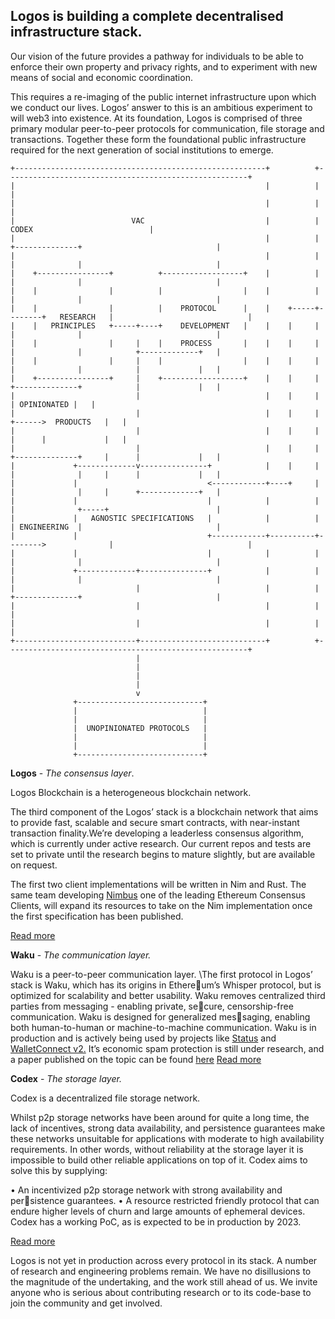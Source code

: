 ## **Logos is building a complete decentralised infrastructure stack.**

Our vision of the future provides a pathway for individuals to be able to enforce their own property and privacy rights, and to experiment with new means of social and economic coordination.

This requires a re-imaging of the public internet infrastructure upon which we conduct our lives. Logos’ answer to this is an ambitious experiment to will web3 into existence. At its foundation, Logos is comprised of three primary modular peer-to-peer protocols for communication, file storage and transactions.
Together these form the foundational public infrastructure required for the next generation of social institutions to emerge.



```ascii
+--------------------------------------------------------+          +------------------------------------------------------+
|                                                        |          |                                                      |
|                                                        |          |                                                      |
|                          VAC                           |          |                       CODEX                          |
|                                                        |          |        +--------------+                              |
|                                                        |          |        |              |                              |
|    +----------------+          +------------------+    |          |        |              |                              |
|    |                |          |                  |    |          |        |              |                              |
|    |                |          |    PROTOCOL      |    |    +-----+--------+   RESEARCH   |                              |
|    |   PRINCIPLES   +-----+----+    DEVELOPMENT   |    |    |     |        |              |                              |
|    |                |     |    |    PROCESS       |    |    |     |        |              |            +-------------+   |
|    |                |     |    |                  |    |    |     |        |              |            |             |   |
|    +----------------+     |    +------------------+    |    |     |        +--------------+            |             |   |
|                           |                            |    |     |                                    | OPINIONATED |   |
|                           |                            |    |     |                             +------>  PRODUCTS   |   |
|                           |                            |    |     |                             |      |             |   |
|                           |                            |    |     |        +--------------+     |      |             |   |
|             +-------------v---------------+            |    |     |        |              |     |      |             |   |
|             |                             <------------+----+     |        |              |     |      +-------------+   |
|             |                             |            |          |        |              +-----+                        |
|             |   AGNOSTIC SPECIFICATIONS   |            |          |        | ENGINEERING  |                              |
|             |                             +------------+----------+-------->              |                              |
|             |                             |            |          |        |              |                              |
|             +-------------+---------------+            |          |        |              |                              |
|                           |                            |          |        +--------------+                              |
|                           |                            |          |                                                      |
|                           |                            |          |                                                      |
+---------------------------+----------------------------+          +------------------------------------------------------+
                            |
                            |
                            |
                            |
                            v
              +----------------------------+
              |                            |
              |                            |
              |  UNOPINIONATED PROTOCOLS   |
              |                            |
              |                            |
              +----------------------------+

```

**Logos** - *The consensus layer*. 

Logos Blockchain is a heterogeneous blockchain network.

The third component of the Logos’ stack is a blockchain network that aims to provide fast, scalable and secure smart contracts, with near-instant 
transaction finality.We’re developing a leaderless consensus algorithm, which is currently under active research. Our current repos and tests are 
set to private until the research begins to mature slightly, but are available on request.

The first two client implementations will be written in Nim and Rust. The same team developing [Nimbus](https://nimbus.team/) one of the leading Ethereum Consensus Clients, 
will expand its resources to take on the Nim implementation once the first specification has been published.


[Read more]("/technology/blockchain")

**Waku** - *The communication layer.*

Waku is a peer-to-peer communication layer.
\The first protocol in Logos’ stack is Waku, which has its origins in Ethereum’s Whisper protocol, but is optimized for scalability and better usability. 
Waku removes centralized third parties from messaging - enabling private, secure, censorship-free communication. 
Waku is designed for generalized messaging, enabling both human-to-human or machine-to-machine communication.
Waku is in production and is actively being used by projects like [Status](https://www.status.im) and [WalletConnect v2.](https://walletconnect.com/) 
It’s economic spam protection is still under research, and a paper published on the topic can be found [here](https://raw.githubusercontent.com/vacp2p/research/master/rln-research/Waku_RLN_Relay.pdf)
[Read more]("/technology/waku")


**Codex** - *The storage layer.* 

Codex is a decentralized file storage network.

Whilst p2p storage networks have been around for quite a long time, the lack of incentives, strong data availability, and persistence guarantees make 
these networks unsuitable for applications with moderate to high availability requirements. In other words, without reliability at the storage layer it is 
impossible to build other reliable applications on top of it. Codex aims to solve this by supplying:

• An incentivized p2p storage network with strong availability and persistence guarantees.
• A resource restricted friendly protocol that can endure higher levels 
of churn and large amounts of ephemeral devices.
Codex has a working PoC, as is expected to be in production by 2023.

[Read more]("/technology/codex")

Logos is not yet in production across every protocol in its stack. A number of research and engineering problems remain. We have no disillusions to 
the magnitude of the undertaking, and the work still ahead of us. We invite anyone who is serious about contributing research or to its code-base to 
join the community and get involved.
